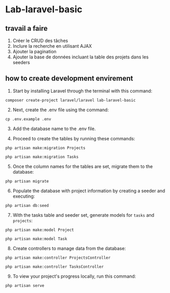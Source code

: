 # Lab-laravel-basic

## travail a faire

1. Créer le CRUD des tâches
2. Inclure la recherche en utilisant AJAX
3. Ajouter la pagination
4. Ajouter la base de données incluant la table des projets dans les seeders


## how to create development envirement

1. Start by installing Laravel through the terminal with this command:

```
composer create-project laravel/laravel lab-laravel-basic
```

2. Next, create the .env file using the command:
```
cp .env.example .env
```
3. Add the database name to the .env file.

4. Proceed to create the tables by running these commands:
```
php artisan make:migration Projects

php artisan make:migration Tasks

```
5. Once the column names for the tables are set, migrate them to the database:
```
php artisan migrate
```

6. Populate the database with project information by creating a seeder and executing:
```
php artisan db:seed

```

7. With the tasks table and seeder set, generate models for `tasks` and `projects`:

```
php artisan make:model Project

php artisan make:model Task
```
8. Create controllers to manage data from the database:
```
php artisan make:controller ProjectsController 

php artisan make:controller TasksController 

```
9. To view your project's progress locally, run this command:
```
php artisan serve

```